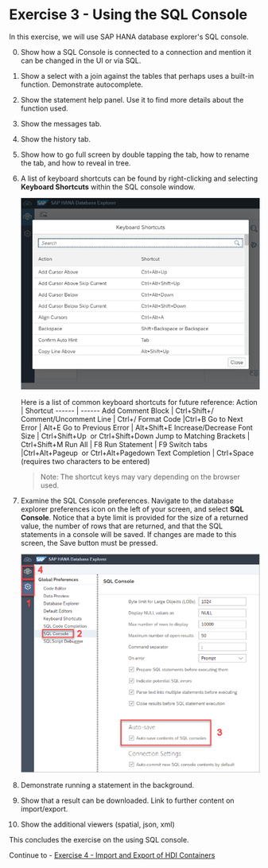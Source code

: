 # Exercise 3 - Using the SQL Console
In this exercise, we will use SAP HANA database explorer's SQL console. 

0. Show how a SQL Console is connected to a connection and mention it can be changed in the UI or via SQL.

1. Show a select with a join against the tables that perhaps uses a built-in function.  Demonstrate autocomplete.

2. Show the statement help panel.  Use it to find more details about the function used.

3. Show the messages tab.

4. Show the history tab.

5. Show how to go full screen by double tapping the tab, how to rename the tab, and how to reveal in tree.

6.  A list of keyboard shortcuts can be found by right-clicking and selecting **Keyboard Shortcuts** within the SQL console window.

    ![](images/KeyboardShortcuts.png)

    Here is a list of common keyboard shortcuts for future reference:
    Action | Shortcut
    ------ | ------
    Add Comment Block | Ctrl+Shift+/
    Comment/Uncomment Line | Ctrl+/
    Format Code	|Ctrl+B
    Go to Next Error | Alt+E
    Go to Previous Error | Alt+Shift+E
    Increase/Decrease Font Size | Ctrl+Shift+Up  or Ctrl+Shift+Down
    Jump to Matching Brackets | Ctrl+Shift+M
    Run All | F8
    Run Statement |	F9
    Switch tabs	|Ctrl+Alt+Pageup  or Ctrl+Alt+Pagedown
    Text Completion | Ctrl+Space (requires two characters to be entered)

    >Note: The shortcut keys may vary depending on the browser used.

7. Examine the SQL Console preferences.  Navigate to the database explorer preferences icon on the left of your screen, and select **SQL Console**. Notice that a byte limit is provided for the size of a returned value, the number of rows that are returned, and that the SQL statements in a console will be saved.  If changes are made to this screen, the Save button must be pressed.
   
   ![](images/DBX_Settings.png)



8. Demonstrate running a statement in the background.

9. Show that a result can be downloaded.  Link to further content on import/export.

10. Show the additional viewers (spatial, json, xml)



This concludes the exercise on the using SQL console.

Continue to - [Exercise 4 - Import and Export of HDI Containers](../ex3/README.md)
